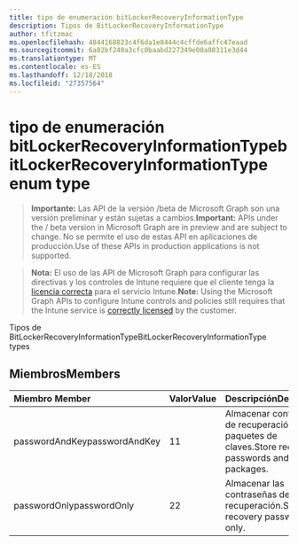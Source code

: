 ```yaml
---
title: tipo de enumeración bitLockerRecoveryInformationType
description: Tipos de BitLockerRecoveryInformationType
author: tfitzmac
ms.openlocfilehash: 4844168823c4f6da1e8444c4cffde6affc47eaad
ms.sourcegitcommit: 6a82bf240a3cfc0baabd227349e08a08311e3d44
ms.translationtype: MT
ms.contentlocale: es-ES
ms.lasthandoff: 12/18/2018
ms.locfileid: "27357564"
---
```

# <a name="bitlockerrecoveryinformationtype-enum-type"></a><span data-ttu-id="a5c20-103">tipo de enumeración bitLockerRecoveryInformationType</span><span class="sxs-lookup"><span data-stu-id="a5c20-103">bitLockerRecoveryInformationType enum type</span></span>

> <span data-ttu-id="a5c20-104">**Importante:** Las API de la versión /beta de Microsoft Graph son una versión preliminar y están sujetas a cambios.</span><span class="sxs-lookup"><span data-stu-id="a5c20-104">**Important:** APIs under the / beta version in Microsoft Graph are in preview and are subject to change.</span></span> <span data-ttu-id="a5c20-105">No se permite el uso de estas API en aplicaciones de producción.</span><span class="sxs-lookup"><span data-stu-id="a5c20-105">Use of these APIs in production applications is not supported.</span></span>

> <span data-ttu-id="a5c20-106">**Nota:** El uso de las API de Microsoft Graph para configurar las directivas y los controles de Intune requiere que el cliente tenga la [licencia correcta](https://go.microsoft.com/fwlink/?linkid=839381) para el servicio Intune.</span><span class="sxs-lookup"><span data-stu-id="a5c20-106">**Note:** Using the Microsoft Graph APIs to configure Intune controls and policies still requires that the Intune service is [correctly licensed](https://go.microsoft.com/fwlink/?linkid=839381) by the customer.</span></span>

<span data-ttu-id="a5c20-107">Tipos de BitLockerRecoveryInformationType</span><span class="sxs-lookup"><span data-stu-id="a5c20-107">BitLockerRecoveryInformationType types</span></span>
## <a name="members"></a><span data-ttu-id="a5c20-108">Miembros</span><span class="sxs-lookup"><span data-stu-id="a5c20-108">Members</span></span>
|<span data-ttu-id="a5c20-109">Miembro	</span><span class="sxs-lookup"><span data-stu-id="a5c20-109">Member</span></span>|<span data-ttu-id="a5c20-110">Valor</span><span class="sxs-lookup"><span data-stu-id="a5c20-110">Value</span></span>|<span data-ttu-id="a5c20-111">Descripción</span><span class="sxs-lookup"><span data-stu-id="a5c20-111">Description</span></span>|
|:---|:---|:---|
|<span data-ttu-id="a5c20-112">passwordAndKey</span><span class="sxs-lookup"><span data-stu-id="a5c20-112">passwordAndKey</span></span>|<span data-ttu-id="a5c20-113">1</span><span class="sxs-lookup"><span data-stu-id="a5c20-113">1</span></span>|<span data-ttu-id="a5c20-114">Almacenar contraseñas de recuperación y paquetes de claves.</span><span class="sxs-lookup"><span data-stu-id="a5c20-114">Store recovery passwords and key packages.</span></span>|
|<span data-ttu-id="a5c20-115">passwordOnly</span><span class="sxs-lookup"><span data-stu-id="a5c20-115">passwordOnly</span></span>|<span data-ttu-id="a5c20-116">2</span><span class="sxs-lookup"><span data-stu-id="a5c20-116">2</span></span>|<span data-ttu-id="a5c20-117">Almacenar las contraseñas de recuperación.</span><span class="sxs-lookup"><span data-stu-id="a5c20-117">Store recovery passwords only.</span></span>|





